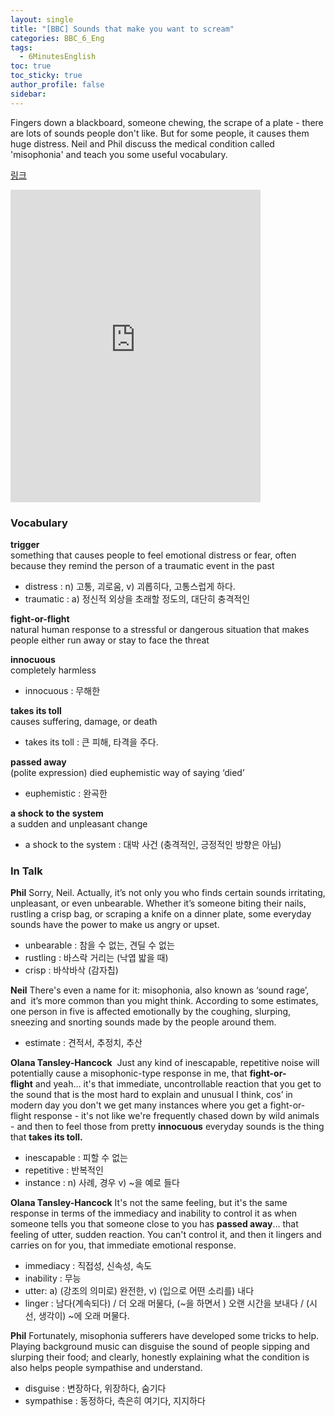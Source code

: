 ```yaml
---
layout: single
title: "[BBC] Sounds that make you want to scream"
categories: BBC_6_Eng
tags:
  - 6MinutesEnglish
toc: true
toc_sticky: true
author_profile: false
sidebar:
---
```

Fingers down a blackboard, someone chewing, the scrape of a plate - there are lots of sounds people don't like. But for some people, it causes them huge distress. Neil and Phil discuss the medical condition called 'misophonia' and teach you some useful vocabulary.

[링크](https://www.bbc.co.uk/learningenglish/english/features/6-minute-english_2023/ep-230928)  

<iframe width="400" height="500" frameborder="0" src="http://www.bbc.co.uk/programmes/p0gg4wrb/player"></iframe>

### Vocabulary

**trigger**  
something that causes people to feel emotional distress or fear, often because they remind the person of a traumatic event in the past
- distress : n) 고통, 괴로움, v) 괴롭히다, 고통스럽게 하다.
- traumatic : a) 정신적 외상을 초래할 정도의, 대단히 충격적인

**fight-or-flight**  
natural human response to a stressful or dangerous situation that makes people either run away or stay to face the threat

**innocuous**  
completely harmless
- innocuous : 무해한

**takes its toll**  
causes suffering, damage, or death
- takes its toll : 큰 피해, 타격을 주다.

**passed away**  
(polite expression) died
euphemistic way of saying ‘died’
- euphemistic : 완곡한 

**a shock to the system**  
a sudden and unpleasant change
- a shock to the system : 대박 사건 (충격적인, 긍정적인 방향은 아님)
### In Talk

**Phil**
Sorry, Neil. Actually, it’s not only you who finds certain sounds irritating, unpleasant, or even unbearable. Whether it’s someone biting their nails, rustling a crisp bag, or scraping a knife on a dinner plate, some everyday sounds have the power to make us angry or upset.
- unbearable : 참을 수 없는, 견딜 수 없는
- rustling : 바스락 거리는 (낙엽 밟을 때)
- crisp : 바삭바삭 (감자칩)

**Neil**
There's even a name for it: misophonia, also known as ‘sound rage’, and  it’s more common than you might think. According to some estimates, one person in five is affected emotionally by the coughing, slurping, sneezing and snorting sounds made by the people around them.
- estimate : 견적서, 추정치, 추산


**Olana Tansley-Hancock** 
Just any kind of inescapable, repetitive noise will potentially cause a misophonic-type response in me, that **fight-or-flight** and yeah… it's that immediate, uncontrollable reaction that you get to the sound that is the most hard to explain and unusual I think, cos’ in modern day you don't we get many instances where you get a fight-or-flight response - it's not like we're frequently chased down by wild animals - and then to feel those from pretty **innocuous** everyday sounds is the thing that **takes its toll.**
- inescapable : 피할 수 없는 
- repetitive : 반복적인
- instance : n) 사례, 경우 v) ~을 예로 들다

**Olana Tansley-Hancock**
It's not the same feeling, but it's the same response in terms of the immediacy and inability to control it as when someone tells you that someone close to you has **passed away**… that feeling of utter, sudden reaction. You can't control it, and then it lingers and carries on for you, that immediate emotional response.
- immediacy : 직접성, 신속성, 속도
- inability : 무능
- utter: a) (강조의 의미로) 완전한, v) (입으로 어떤 소리를) 내다
- linger : 남다(계속되다) / 더 오래 머물다, (~을 하면서 ) 오랜 시간을 보내다 / (시선, 생각이) ~에 오래 머물다.


**Phil** 
Fortunately, misophonia sufferers have developed some tricks to help. Playing background music can disguise the sound of people sipping and slurping their food; and clearly, honestly explaining what the condition is also helps people sympathise and understand.
- disguise : 변장하다, 위장하다, 숨기다
- sympathise : 동정하다, 측은히 여기다, 지지하다